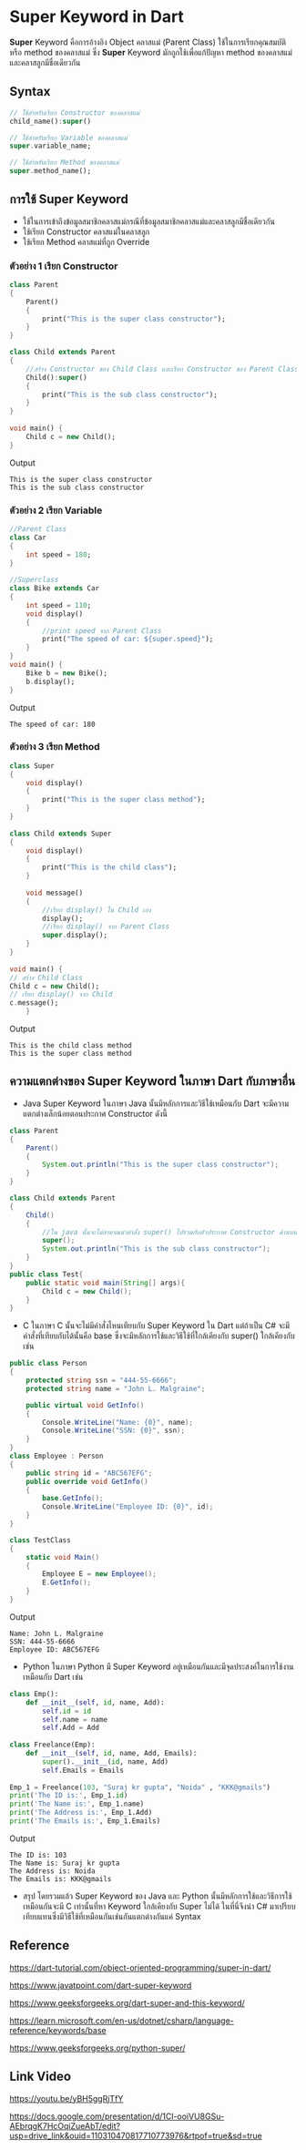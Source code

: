 
# Super Keyword in Dart

**Super** Keyword คือการอ้างอิง Object คลาสแม่ (Parent Class) ใช้ในการเรียกคุณสมบัติหรือ method ของคลาสแม่ ซึ่ง **Super** Keyword มักถูกใช้เพื่อแก้ปัญหา method ของคลาสแม่และคลาสลูกมีชื่อเดียวกัน


## Syntax

```dart
// ใช้สำหรับเรียก Constructor ของคลาสแม่
child_name():super()

// ใช้สำหรับเรียก Variable ของคลาสแม่
super.variable_name;

// ใช้สำหรับเรียก Method ของคลาสแม่
super.method_name();
```


## การใช้ Super Keyword

- ใช้ในการเข้าถึงข้อมูลสมาชิกคลาสแม่กรณีที่ข้อมูลสมาชิกคลาสแม่และคลาสลูกมีชื่อเดียวกัน
- ใช้เรียก Constructor คลาสแม่ในคลาสลูก
- ใช้เรียก Method คลาสแม่ที่ถูก Override


### ตัวอย่าง 1 เรียก Constructor

```dart 
class Parent  
{   
    Parent()   
    {   
        print("This is the super class constructor");   
    }   
}   

class Child extends Parent   
{   
    //สร้าง Constructor ของ Child Class และเรียก Constructor ของ Parent Class
    Child():super()
    {                   
        print("This is the sub class constructor");   
    }   
}  
  
void main() {  
    Child c = new Child();   
}
```

Output

```
This is the super class constructor
This is the sub class constructor
```

### ตัวอย่าง 2 เรียก Variable

```dart
//Parent Class
class Car  
{   
    int speed = 180;   
}   
    
//Superclass
class Bike extends Car   
{   
    int speed = 110;   
    void display()   
    {   
        //print speed จาก Parent Class
        print("The speed of car: ${super.speed}");  
    }   
}   
void main() {  
    Bike b = new Bike();  
    b.display();  
}  
```

Output

```
The speed of car: 180
```

### ตัวอย่าง 3 เรียก Method

```dart
class Super   
{   
    void display()   
    {   
        print("This is the super class method");   
    }   
}   
  
class Child extends Super   
{   
    void display()   
    {   
        print("This is the child class");   
    }   
  
    void message()   
    {    
        //เรียก display() ใน Child เอง
        display();   
        //เรียก display() จาก Parent Class 
        super.display();   
    }   
}   
  
void main() {  
// สร้าง Child Class
Child c = new Child();   
// เรียก display() จาก Child
c.message();   
    }   
```

Output

```
This is the child class method
This is the super class method
```

## ความแตกต่างของ Super Keyword ในภาษา Dart กับภาษาอื่น

- Java
Super Keyword ในภาษา Java นั้นมีหลักการและวิธีใช้เหมือนกับ Dart จะมีความแตกต่างเล็กน้อยตอนประกาศ Constructor ดังนี้

```java
class Parent  
{   
    Parent()   
    {   
        System.out.println("This is the super class constructor");   
    }   
}   

class Child extends Parent   
{   
    Child()
    {
        //ใน java นั้นจะไม่สามาณนำคำสั่ง super() ไปรวมกับตัวประกาศ Constructor ด้านบนได้
        super();          
        System.out.println("This is the sub class constructor");   
    }   
}  
public class Test{
    public static void main(String[] args){  
        Child c = new Child();   
    }
}
```
- C
ในภาษา C นั้นจะไม่มีคำสั่งไหนเทียบกับ Super Keyword ใน Dart แต่ถ้าเป็น C# จะมีคำสั่งที่เทียบกับได้นั้นคือ base ซึ่งจะมีหลักการใช้และวิธีใช้ที่ใกล้เคียงกับ super() ใกล้เคียงกับ เช่น

```c#
public class Person
{
    protected string ssn = "444-55-6666";
    protected string name = "John L. Malgraine";

    public virtual void GetInfo()
    {
        Console.WriteLine("Name: {0}", name);
        Console.WriteLine("SSN: {0}", ssn);
    }
}
class Employee : Person
{
    public string id = "ABC567EFG";
    public override void GetInfo()
    {
        base.GetInfo();
        Console.WriteLine("Employee ID: {0}", id);
    }
}

class TestClass
{
    static void Main()
    {
        Employee E = new Employee();
        E.GetInfo();
    }
}
```

Output

```
Name: John L. Malgraine
SSN: 444-55-6666
Employee ID: ABC567EFG
```

- Python
ในภาษา Python มี Super Keyword อยู่เหมือนกันและมีจุดประสงค์ในการใช้งานเหมือนกับ Dart เช่น

```python
class Emp():
    def __init__(self, id, name, Add):
        self.id = id
        self.name = name
        self.Add = Add
 
class Freelance(Emp):
    def __init__(self, id, name, Add, Emails):
        super().__init__(id, name, Add)
        self.Emails = Emails
 
Emp_1 = Freelance(103, "Suraj kr gupta", "Noida" , "KKK@gmails")
print('The ID is:', Emp_1.id)
print('The Name is:', Emp_1.name)
print('The Address is:', Emp_1.Add)
print('The Emails is:', Emp_1.Emails)
```

Output

```
The ID is: 103
The Name is: Suraj kr gupta
The Address is: Noida
The Emails is: KKK@gmails
```
- สรุป
โดยรวมแล้ว Super Keyword ของ Java และ Python นั้นมีหลักการใช้และวิธีการใช้เหมือนกันจะมี C เท่านั้นที่หา Keyword ใกล้เคียงกับ Super ไม่ได้ ในที่นี่จึงนำ C# มาเปรียบเทียบแทนซึ่งมีวิธีใช้ที่เหมือนกันเช่นกันแตกต่างกันแค่ Syntax

## Reference
https://dart-tutorial.com/object-oriented-programming/super-in-dart/

https://www.javatpoint.com/dart-super-keyword

https://www.geeksforgeeks.org/dart-super-and-this-keyword/

https://learn.microsoft.com/en-us/dotnet/csharp/language-reference/keywords/base

https://www.geeksforgeeks.org/python-super/

## Link Video

https://youtu.be/yBH5ggRjTfY

https://docs.google.com/presentation/d/1Cl-ooiVU8GSu-AEbrqgK7HcOqiZueAbT/edit?usp=drive_link&ouid=110310470817710773976&rtpof=true&sd=true
